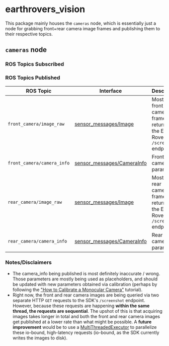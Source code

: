 # earthrovers_vision
This package mainly houses the `cameras` node, which is essentially just a node
for grabbing front+rear camera image frames and publishing them to their
respective topics.

## `cameras` node
### ROS Topics Subscribed
### ROS Topics Published
| ROS Topic | Interface | Description |
| --- | --- | --- |
| `front_camera/image_raw` | [sensor_messages/Image](https://docs.ros.org/en/noetic/api/sensor_msgs/html/msg/Image.html) | Most recent front camera frame returned by the Earth Rovers SDK `/screenshot` endpoint. |
| `front_camera/camera_info` | [sensor_messages/CameraInfo](https://docs.ros.org/en/noetic/api/sensor_msgs/html/msg/CameraInfo.html) | Front camera parameters. |
| `rear_camera/image_raw` | [sensor_messages/Image](https://docs.ros.org/en/noetic/api/sensor_msgs/html/msg/Image.html) | Most recent rear camera frame returned by the Earth Rovers SDK `/screenshot` endpoint. |
| `rear_camera/camera_info` | [sensor_messages/CameraInfo](https://docs.ros.org/en/noetic/api/sensor_msgs/html/msg/CameraInfo.html) | Rear camera parameters. |

### Notes/Disclaimers

- The camera_info being published is most definitely inaccurate / wrong. Those
  parameters are mostly being used as placeholders, and should be updated with
  new parameters obtained via calibration (perhaps by following the ["How to
  Calibrate a Monocular
  Camera"](https://wiki.ros.org/camera_calibration/Tutorials/MonocularCalibration)
  tutorial).
- Right now, the front and rear camera images are being queried via two separate
  HTTP `GET` requests to the SDK's `/screenshot` endpoint. However, because
  these requests are happening **within the same thread, the requests are
  sequential**. The upshot of this is that acquiring images takes longer in
  total and both the front and rear camera images get published at a lower rate
  than what might be possible. A **future improvement** would be to use a
  [MultiThreadedExecutor](https://docs.ros.org/en/humble/Concepts/Intermediate/About-Executors.html#types-of-executors)
  to parallelize these io-bound, high-latency requests (io-bound, as the SDK
  currently writes the images to disk).


